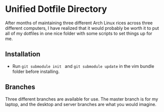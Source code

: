 # Unified Dotfile Directory

After months of maintaining three different Arch Linux rices across three different computers, I have realized that it would probably be worth it to put all of my dotfiles in one nice folder with some scripts to set things up for me.

## Installation

* Run ```git submodule init ``` and ```git submodule update``` in the vim bundle folder before installing.

## Branches

Three different branches are available for use. The master branch is for my laptop, and the desktop and server branches are what you would imagine.
